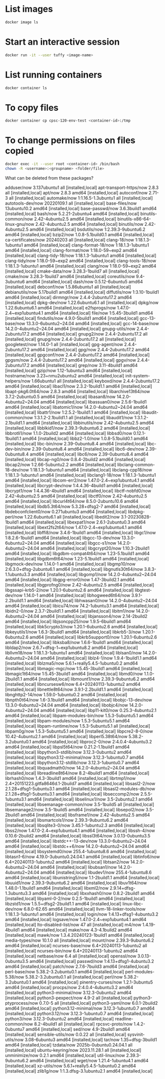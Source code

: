 # List images
```bash
docker image ls
```

# Start an interactive session
```bash
docker run -it --user tuffy <image-name>
```

# List running containers
```bash
docker container ls
```

# To copy files
```bash
docker container cp cpsc-120-env-test <container-id>:/tmp
```
# To change permissions on files copied
```bash
docker exec -it --user root <container-id> /bin/bash
chown -R <username>:<groupname> <folder/file>
```

What can be deleted from these packages?

adduser/now 3.137ubuntu1 all [installed,local]
apt-transport-https/now 2.8.3 all [installed,local]
apt/now 2.8.3 amd64 [installed,local]
autoconf/now 2.71-3 all [installed,local]
automake/now 1:1.16.5-1.3ubuntu1 all [installed,local]
autotools-dev/now 20220109.1 all [installed,local]
base-files/now 13ubuntu10.2 amd64 [installed,local]
base-passwd/now 3.6.3build1 amd64 [installed,local]
bash/now 5.2.21-2ubuntu4 amd64 [installed,local]
binutils-common/now 2.42-4ubuntu2.5 amd64 [installed,local]
binutils-x86-64-linux-gnu/now 2.42-4ubuntu2.5 amd64 [installed,local]
binutils/now 2.42-4ubuntu2.5 amd64 [installed,local]
bsdutils/now 1:2.39.3-9ubuntu6.2 amd64 [installed,local]
bzip2/now 1.0.8-5.1build0.1 amd64 [installed,local]
ca-certificates/now 20240203 all [installed,local]
clang-18/now 1:18.1.3-1ubuntu1 amd64 [installed,local]
clang-format-18/now 1:18.1.3-1ubuntu1 amd64 [installed,local]
clang-format/now 1:18.0-59~exp2 amd64 [installed,local]
clang-tidy-18/now 1:18.1.3-1ubuntu1 amd64 [installed,local]
clang-tidy/now 1:18.0-59~exp2 amd64 [installed,local]
clang-tools-18/now 1:18.1.3-1ubuntu1 amd64 [installed,local]
clang/now 1:18.0-59~exp2 amd64 [installed,local]
cmake-data/now 3.28.3-1build7 all [installed,local]
cmake/now 3.28.3-1build7 amd64 [installed,local]
coreutils/now 9.4-3ubuntu6 amd64 [installed,local]
dash/now 0.5.12-6ubuntu5 amd64 [installed,local]
debconf/now 1.5.86ubuntu1 all [installed,local]
debianutils/now 5.17build1 amd64 [installed,local]
diffutils/now 1:3.10-1build1 amd64 [installed,local]
dirmngr/now 2.4.4-2ubuntu17.2 amd64 [installed,local]
dpkg-dev/now 1.22.6ubuntu6.1 all [installed,local]
dpkg/now 1.22.6ubuntu6.1 amd64 [installed,local]
e2fsprogs/now 1.47.0-2.4~exp1ubuntu4.1 amd64 [installed,local]
file/now 1:5.45-3build1 amd64 [installed,local]
findutils/now 4.9.0-5build1 amd64 [installed,local]
gcc-13-base/now 13.3.0-6ubuntu2~24.04 amd64 [installed,local]
gcc-14-base/now 14.2.0-4ubuntu2~24.04 amd64 [installed,local]
gnupg-utils/now 2.4.4-2ubuntu17.2 amd64 [installed,local]
gnupg2/now 2.4.4-2ubuntu17.2 all [installed,local]
gnupg/now 2.4.4-2ubuntu17.2 all [installed,local]
googletest/now 1.14.0-1 all [installed,local]
gpg-agent/now 2.4.4-2ubuntu17.2 amd64 [installed,local]
gpg/now 2.4.4-2ubuntu17.2 amd64 [installed,local]
gpgconf/now 2.4.4-2ubuntu17.2 amd64 [installed,local]
gpgsm/now 2.4.4-2ubuntu17.2 amd64 [installed,local]
gpgv/now 2.4.4-2ubuntu17.2 amd64 [installed,local]
grep/now 3.11-4build1 amd64 [installed,local]
gzip/now 1.12-1ubuntu3 amd64 [installed,local]
hostname/now 3.23+nmu2ubuntu2 amd64 [installed,local]
init-system-helpers/now 1.66ubuntu1 all [installed,local]
keyboxd/now 2.4.4-2ubuntu17.2 amd64 [installed,local]
libacl1/now 2.3.2-1build1.1 amd64 [installed,local]
libapt-pkg6.0t64/now 2.8.3 amd64 [installed,local]
libarchive13t64/now 3.7.2-2ubuntu0.5 amd64 [installed,local]
libasan8/now 14.2.0-4ubuntu2~24.04 amd64 [installed,local]
libassuan0/now 2.5.6-1build1 amd64 [installed,local]
libatomic1/now 14.2.0-4ubuntu2~24.04 amd64 [installed,local]
libattr1/now 1:2.5.2-1build1.1 amd64 [installed,local]
libaudit-common/now 1:3.1.2-2.1build1.1 all [installed,local]
libaudit1/now 1:3.1.2-2.1build1.1 amd64 [installed,local]
libbinutils/now 2.42-4ubuntu2.5 amd64 [installed,local]
libblkid1/now 2.39.3-9ubuntu6.2 amd64 [installed,local]
libbrotli1/now 1.1.0-2build2 amd64 [installed,local]
libbsd0/now 0.12.1-1build1.1 amd64 [installed,local]
libbz2-1.0/now 1.0.8-5.1build0.1 amd64 [installed,local]
libc-bin/now 2.39-0ubuntu8.4 amd64 [installed,local]
libc-dev-bin/now 2.39-0ubuntu8.4 amd64 [installed,local]
libc6-dev/now 2.39-0ubuntu8.4 amd64 [installed,local]
libc6/now 2.39-0ubuntu8.4 amd64 [installed,local]
libcap-ng0/now 0.8.4-2build2 amd64 [installed,local]
libcap2/now 1:2.66-5ubuntu2.2 amd64 [installed,local]
libclang-common-18-dev/now 1:18.1.3-1ubuntu1 amd64 [installed,local]
libclang-cpp18/now 1:18.1.3-1ubuntu1 amd64 [installed,local]
libclang1-18/now 1:18.1.3-1ubuntu1 amd64 [installed,local]
libcom-err2/now 1.47.0-2.4~exp1ubuntu4.1 amd64 [installed,local]
libcrypt-dev/now 1:4.4.36-4build1 amd64 [installed,local]
libcrypt1/now 1:4.4.36-4build1 amd64 [installed,local]
libctf-nobfd0/now 2.42-4ubuntu2.5 amd64 [installed,local]
libctf0/now 2.42-4ubuntu2.5 amd64 [installed,local]
libcurl4t64/now 8.5.0-2ubuntu10.6 amd64 [installed,local]
libdb5.3t64/now 5.3.28+dfsg2-7 amd64 [installed,local]
libdebconfclient0/now 0.271ubuntu3 amd64 [installed,local]
libdpkg-perl/now 1.22.6ubuntu6.1 all [installed,local]
libedit2/now 3.1-20230828-1build1 amd64 [installed,local]
libexpat1/now 2.6.1-2ubuntu0.3 amd64 [installed,local]
libext2fs2t64/now 1.47.0-2.4~exp1ubuntu4.1 amd64 [installed,local]
libffi8/now 3.4.6-1build1 amd64 [installed,local]
libgc1/now 1:8.2.6-1build1 amd64 [installed,local]
libgcc-13-dev/now 13.3.0-6ubuntu2~24.04 amd64 [installed,local]
libgcc-s1/now 14.2.0-4ubuntu2~24.04 amd64 [installed,local]
libgcrypt20/now 1.10.3-2build1 amd64 [installed,local]
libgdbm-compat4t64/now 1.23-5.1build1 amd64 [installed,local]
libgdbm6t64/now 1.23-5.1build1 amd64 [installed,local]
libgmock-dev/now 1.14.0-1 amd64 [installed,local]
libgmp10/now 2:6.3.0+dfsg-2ubuntu6.1 amd64 [installed,local]
libgnutls30t64/now 3.8.3-1.1ubuntu3.3 amd64 [installed,local]
libgomp1/now 14.2.0-4ubuntu2~24.04 amd64 [installed,local]
libgpg-error0/now 1.47-3build2.1 amd64 [installed,local]
libgprofng0/now 2.42-4ubuntu2.5 amd64 [installed,local]
libgssapi-krb5-2/now 1.20.1-6ubuntu2.6 amd64 [installed,local]
libgtest-dev/now 1.14.0-1 amd64 [installed,local]
libhogweed6t64/now 3.9.1-2.2build1.1 amd64 [installed,local]
libhwasan0/now 14.2.0-4ubuntu2~24.04 amd64 [installed,local]
libicu74/now 74.2-1ubuntu3.1 amd64 [installed,local]
libidn2-0/now 2.3.7-2build1.1 amd64 [installed,local]
libitm1/now 14.2.0-4ubuntu2~24.04 amd64 [installed,local]
libjansson4/now 2.14-2build2 amd64 [installed,local]
libjsoncpp25/now 1.9.5-6build1 amd64 [installed,local]
libk5crypto3/now 1.20.1-6ubuntu2.6 amd64 [installed,local]
libkeyutils1/now 1.6.3-3build1 amd64 [installed,local]
libkrb5-3/now 1.20.1-6ubuntu2.6 amd64 [installed,local]
libkrb5support0/now 1.20.1-6ubuntu2.6 amd64 [installed,local]
libksba8/now 1.6.6-1build1 amd64 [installed,local]
libldap2/now 2.6.7+dfsg-1~exp1ubuntu8.2 amd64 [installed,local]
libllvm18/now 1:18.1.3-1ubuntu1 amd64 [installed,local]
liblsan0/now 14.2.0-4ubuntu2~24.04 amd64 [installed,local]
liblz4-1/now 1.9.4-1build1.1 amd64 [installed,local]
liblzma5/now 5.6.1+really5.4.5-1ubuntu0.2 amd64 [installed,local]
libmagic-mgc/now 1:5.45-3build1 amd64 [installed,local]
libmagic1t64/now 1:5.45-3build1 amd64 [installed,local]
libmd0/now 1.1.0-2build1.1 amd64 [installed,local]
libmount1/now 2.39.3-9ubuntu6.2 amd64 [installed,local]
libncursesw6/now 6.4+20240113-1ubuntu2 amd64 [installed,local]
libnettle8t64/now 3.9.1-2.2build1.1 amd64 [installed,local]
libnghttp2-14/now 1.59.0-1ubuntu0.2 amd64 [installed,local]
libnpth0t64/now 1.6-3.1build1 amd64 [installed,local]
libobjc-13-dev/now 13.3.0-6ubuntu2~24.04 amd64 [installed,local]
libobjc4/now 14.2.0-4ubuntu2~24.04 amd64 [installed,local]
libp11-kit0/now 0.25.3-4ubuntu2.1 amd64 [installed,local]
libpam-modules-bin/now 1.5.3-5ubuntu5.1 amd64 [installed,local]
libpam-modules/now 1.5.3-5ubuntu5.1 amd64 [installed,local]
libpam-runtime/now 1.5.3-5ubuntu5.1 all [installed,local]
libpam0g/now 1.5.3-5ubuntu5.1 amd64 [installed,local]
libpcre2-8-0/now 10.42-4ubuntu2.1 amd64 [installed,local]
libperl5.38t64/now 5.38.2-3.2ubuntu0.1 amd64 [installed,local]
libproc2-0/now 2:4.0.4-4ubuntu3.2 amd64 [installed,local]
libpsl5t64/now 0.21.2-1.1build1 amd64 [installed,local]
libpython3-stdlib/now 3.12.3-0ubuntu2 amd64 [installed,local]
libpython3.12-minimal/now 3.12.3-1ubuntu0.7 amd64 [installed,local]
libpython3.12-stdlib/now 3.12.3-1ubuntu0.7 amd64 [installed,local]
libquadmath0/now 14.2.0-4ubuntu2~24.04 amd64 [installed,local]
libreadline8t64/now 8.2-4build1 amd64 [installed,local]
librhash0/now 1.4.3-3build1 amd64 [installed,local]
librtmp1/now 2.4+20151223.gitfa8646d.1-2build7 amd64 [installed,local]
libsasl2-2/now 2.1.28+dfsg1-5ubuntu3.1 amd64 [installed,local]
libsasl2-modules-db/now 2.1.28+dfsg1-5ubuntu3.1 amd64 [installed,local]
libseccomp2/now 2.5.5-1ubuntu3.1 amd64 [installed,local]
libselinux1/now 3.5-2ubuntu2.1 amd64 [installed,local]
libsemanage-common/now 3.5-1build5 all [installed,local]
libsemanage2/now 3.5-1build5 amd64 [installed,local]
libsepol2/now 3.5-2build1 amd64 [installed,local]
libsframe1/now 2.42-4ubuntu2.5 amd64 [installed,local]
libsmartcols1/now 2.39.3-9ubuntu6.2 amd64 [installed,local]
libsqlite3-0/now 3.45.1-1ubuntu2.3 amd64 [installed,local]
libss2/now 1.47.0-2.4~exp1ubuntu4.1 amd64 [installed,local]
libssh-4/now 0.10.6-2build2 amd64 [installed,local]
libssl3t64/now 3.0.13-0ubuntu3.5 amd64 [installed,local]
libstdc++-13-dev/now 13.3.0-6ubuntu2~24.04 amd64 [installed,local]
libstdc++6/now 14.2.0-4ubuntu2~24.04 amd64 [installed,local]
libsystemd0/now 255.4-1ubuntu8.6 amd64 [installed,local]
libtasn1-6/now 4.19.0-3ubuntu0.24.04.1 amd64 [installed,local]
libtinfo6/now 6.4+20240113-1ubuntu2 amd64 [installed,local]
libtsan2/now 14.2.0-4ubuntu2~24.04 amd64 [installed,local]
libubsan1/now 14.2.0-4ubuntu2~24.04 amd64 [installed,local]
libudev1/now 255.4-1ubuntu8.6 amd64 [installed,local]
libunistring5/now 1.1-2build1.1 amd64 [installed,local]
libuuid1/now 2.39.3-9ubuntu6.2 amd64 [installed,local]
libuv1t64/now 1.48.0-1.1build1 amd64 [installed,local]
libxml2/now 2.9.14+dfsg-1.3ubuntu3.3 amd64 [installed,local]
libxxhash0/now 0.8.2-2build1 amd64 [installed,local]
libyaml-0-2/now 0.2.5-1build1 amd64 [installed,local]
libzstd1/now 1.5.5+dfsg2-2build1.1 amd64 [installed,local]
linux-libc-dev/now 6.8.0-62.65 amd64 [installed,local]
llvm-18-linker-tools/now 1:18.1.3-1ubuntu1 amd64 [installed,local]
login/now 1:4.13+dfsg1-4ubuntu3.2 amd64 [installed,local]
logsave/now 1.47.0-2.4~exp1ubuntu4.1 amd64 [installed,local]
lto-disabled-list/now 47 all [installed,local]
m4/now 1.4.19-4build1 amd64 [installed,local]
make/now 4.3-4.1build2 amd64 [installed,local]
mawk/now 1.3.4.20240123-1build1 amd64 [installed,local]
media-types/now 10.1.0 all [installed,local]
mount/now 2.39.3-9ubuntu6.2 amd64 [installed,local]
ncurses-base/now 6.4+20240113-1ubuntu2 all [installed,local]
ncurses-bin/now 6.4+20240113-1ubuntu2 amd64 [installed,local]
netbase/now 6.4 all [installed,local]
openssl/now 3.0.13-0ubuntu3.5 amd64 [installed,local]
passwd/now 1:4.13+dfsg1-4ubuntu3.2 amd64 [installed,local]
patch/now 2.7.6-7build3 amd64 [installed,local]
perl-base/now 5.38.2-3.2ubuntu0.1 amd64 [installed,local]
perl-modules-5.38/now 5.38.2-3.2ubuntu0.1 all [installed,local]
perl/now 5.38.2-3.2ubuntu0.1 amd64 [installed,local]
pinentry-curses/now 1.2.1-3ubuntu5 amd64 [installed,local]
procps/now 2:4.0.4-4ubuntu3.2 amd64 [installed,local]
python3-minimal/now 3.12.3-0ubuntu2 amd64 [installed,local]
python3-pexpect/now 4.9-2 all [installed,local]
python3-ptyprocess/now 0.7.0-5 all [installed,local]
python3-yaml/now 6.0.1-2build2 amd64 [installed,local]
python3.12-minimal/now 3.12.3-1ubuntu0.7 amd64 [installed,local]
python3.12/now 3.12.3-1ubuntu0.7 amd64 [installed,local]
python3/now 3.12.3-0ubuntu2 amd64 [installed,local]
readline-common/now 8.2-4build1 all [installed,local]
rpcsvc-proto/now 1.4.2-0ubuntu7 amd64 [installed,local]
sed/now 4.9-2build1 amd64 [installed,local]
sensible-utils/now 0.0.22 all [installed,local]
sysvinit-utils/now 3.08-6ubuntu3 amd64 [installed,local]
tar/now 1.35+dfsg-3build1 amd64 [installed,local]
tzdata/now 2025b-0ubuntu0.24.04.1 all [installed,local]
ubuntu-keyring/now 2023.11.28.1 all [installed,local]
unminimize/now 0.2.1 amd64 [installed,local]
util-linux/now 2.39.3-9ubuntu6.2 amd64 [installed,local]
wget/now 1.21.4-1ubuntu4.1 amd64 [installed,local]
xz-utils/now 5.6.1+really5.4.5-1ubuntu0.2 amd64 [installed,local]
zlib1g/now 1:1.3.dfsg-3.1ubuntu2.1 amd64 [installed,local]

